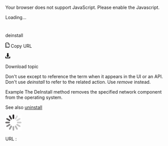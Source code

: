 Your browser does not support JavaScript. Please enable the Javascript.

Loading...

# 

deinstall

![Copy URL](deinstall_files/Copy.png)
Copy URL

![Download](deinstall_files/Download.png)

Download topic

Don't use except to reference the term when it appears in the UI or an API. Don't use *deinstall* to refer to the related action. Use *remove* instead. 

 Example
The DeInstall method removes the specified network component from the operating system.

See also [](https://worldready.cloudapp.net/Styleguide/Read?id=2700&topicid=33611)[uninstall](https://worldready.cloudapp.net/Styleguide/Read?id=2700&topicid=33611)

![In progress](deinstall_files/activity-large.gif)

URL :
